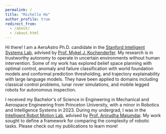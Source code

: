 ```yaml
---
permalink: /
title: "Michelle Ho"
author_profile: true
redirect_from: 
  - /about/
  - /about.html
---
```

Hi there! I am a AeroAstro Ph.D. candidate in the [Stanford Intelligent Systems Lab](https://sisl.stanford.edu/), advised by [Prof. Mykel J. Kochenderfer](https://mykel.kochenderfer.com/). My research is in trustworthy autonomy to operate in uncertain environments without human intervention. Some of my work has explored belief space planning with optimal control, anomaly and failure classification with world foundation models and conformal prediction thresholding, and trajectory explainability with large language models. They have been applied to domains including classical control problems, lunar rover simulations, and mobile legged robots for autonomous inspection. 

I received my Bachelor's of Science in Engineering in Mechanical and Aerospace Engineering from Princeton University, with a minor in Robotics and Intelligence Systems in 2023. During my undergrad, I was in the [Intelligent Robot Motion Lab](https://irom-lab.princeton.edu/), advised by [Prof. Anirudha Majumdar](https://irom-lab.princeton.edu/majumdar). My work sought to define a framework for comparing the complexity of robotic tasks. Please check out my publications to learn more!  


<!-- Site-wide configuration
------
The main configuration file for the site is in the base directory in [_config.yml](https://github.com/academicpages/academicpages.github.io/blob/master/_config.yml), which defines the content in the sidebars and other site-wide features. You will need to replace the default variables with ones about yourself and your site's github repository. The configuration file for the top menu is in [_data/navigation.yml](https://github.com/academicpages/academicpages.github.io/blob/master/_data/navigation.yml). For example, if you don't have a portfolio or blog posts, you can remove those items from that navigation.yml file to remove them from the header. 
 -->
